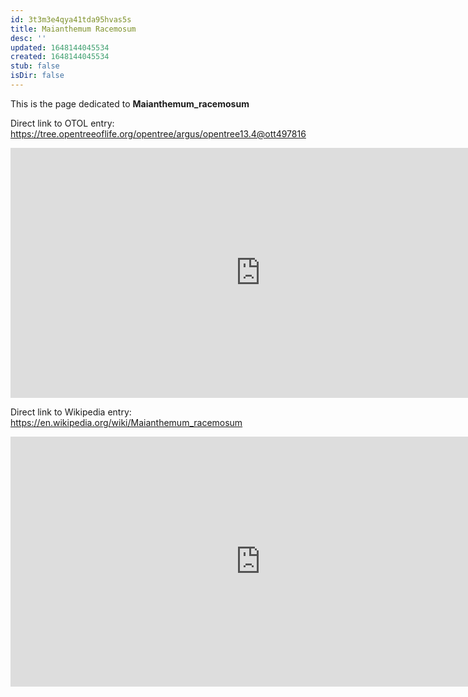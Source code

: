 ```yaml
---
id: 3t3m3e4qya41tda95hvas5s
title: Maianthemum Racemosum
desc: ''
updated: 1648144045534
created: 1648144045534
stub: false
isDir: false
---
```

This is the page dedicated to **Maianthemum_racemosum**


Direct link to OTOL entry: https://tree.opentreeoflife.org/opentree/argus/opentree13.4@ott497816



<html>
    <body>
    <iframe src="https://tree.opentreeoflife.org/opentree/argus/opentree13.4@ott497816"
    width="800" height="400" frameborder="0" allowfullscreen> </iframe>
    </body>
</html>
    


Direct link to Wikipedia entry: https://en.wikipedia.org/wiki/Maianthemum_racemosum



<html>
    <body>
    <iframe src="https://en.wikipedia.org/wiki/Maianthemum_racemosum"
    width="800" height="400" frameborder="0" allowfullscreen> </iframe>
    </body>
</html>
    
